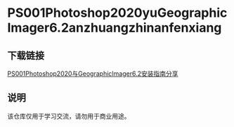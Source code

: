 # PS001Photoshop2020yuGeographicImager6.2anzhuangzhinanfenxiang

## 下载链接
[PS001Photoshop2020与GeographicImager6.2安装指南分享](https://pan.quark.cn/s/17354ec3fdf1)

## 说明

该仓库仅用于学习交流，请勿用于商业用途。
